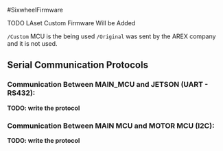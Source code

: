 #SixwheelFirmware

TODO LAset Custom Firmware Will be Added

`/Custom` MCU is the being used
`/Original` was sent by the AREX company and it is not used.

## Serial Communication Protocols

### Communication Between MAIN_MCU and JETSON (UART - RS432):
**TODO: write the protocol**

### Communication Between MAIN MCU and MOTOR MCU (I2C):
**TODO: write the protocol**
